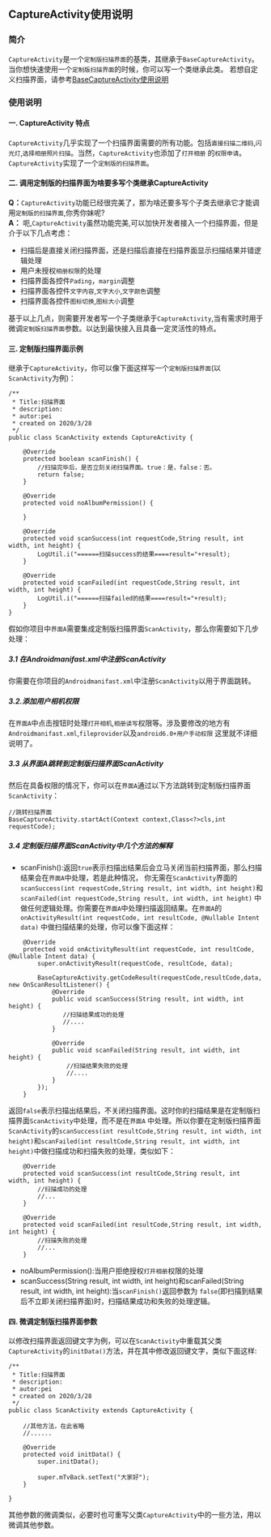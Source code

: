 ## CaptureActivity使用说明

### 简介
`CaptureActivity`是一个`定制版扫描界面`的基类，其继承于`BaseCaptureActivity`。当你想快速使用一个`定制版扫描界面`的时候，你可以写一个类继承此类。  若想自定义扫描界面，请参考[BaseCaptureActivity使用说明](https://github.com/ShaoqiangPei/ScanPro/blob/master/read/BaseCaptureActivity%E4%BD%BF%E7%94%A8%E8%AF%B4%E6%98%8E.md)

### 使用说明
#### 一. CaptureActivity 特点
`CaptureActivity`几乎实现了一个扫描界面需要的所有功能。包括`直接扫描二维码`,`闪光灯`,`选择相册照片扫描`。当然，`CaptureActivity`也添加了`打开相册`
的`权限申请`。`CaptureActivity`实现了一个`定制版的扫描界面`。
#### 二. 调用定制版的扫描界面为啥要多写个类继承CaptureActivity
**Q：**`CaptureActivity`功能已经很完美了，那为啥还要多写个子类去继承它才能调用`定制版的扫描界面`,你秀你妹呢?  
**A：** 呃,`CaptureActivity`虽然功能完美,可以加快开发者接入一个扫描界面，但是介于以下几点考虑：
- 扫描后是直接关闭扫描界面，还是扫描后直接在扫描界面显示扫描结果并错逻辑处理
- 用户未授权`相册权限`的处理
- 扫描界面各控件`Pading`，`margin`调整
- 扫描界面各控件`文字内容`,`文字大小`,`文字颜色`调整
- 扫描界面各控件`图标切换`,`图标大小`调整  

基于以上几点，则需要开发者写一个子类继承于`CaptureActivity`,当有需求时用于微调`定制版扫描界面`参数。以达到最快接入且具备一定灵活性的特点。
#### 三. 定制版扫描界面示例
继承于`CaptureActivity`，你可以像下面这样写一个`定制版扫描界面`(以`ScanActivity`为例)：
```
/**
 * Title:扫描界面
 * description:
 * autor:pei
 * created on 2020/3/28
 */
public class ScanActivity extends CaptureActivity {

    @Override
    protected boolean scanFinish() {
        //扫描完毕后，是否立刻关闭扫描界面。true：是，false：否。
        return false;
    }

    @Override
    protected void noAlbumPermission() {

    }

    @Override
    protected void scanSuccess(int requestCode,String result, int width, int height) {
        LogUtil.i("======扫描success的结果====result="+result);
    }

    @Override
    protected void scanFailed(int requestCode,String result, int width, int height) {
        LogUtil.i("======扫描failed的结果====result="+result);
    }
}
```
假如你项目中`界面A`需要集成定制版扫描界面`ScanActivity`，那么你需要如下几步处理：
##### 3.1 在Androidmanifast.xml中注册ScanActivity
你需要在你项目的`Androidmanifast.xml`中注册`ScanActivity`以用于界面跳转。
##### 3.2.添加用户相机权限
在`界面A`中点击按钮时处理`打开相机`,`相册读写`权限等。涉及要修改的地方有`Androidmanifast.xml`,`fileprovider`以及`android6.0+用户手动权限`
这里就不详细说明了。 
##### 3.3 从界面A跳转到定制版扫描界面ScanActivity
然后在具备权限的情况下，你可以在`界面A`通过以下方法跳转到定制版扫描界面`ScanActivity`：
```
//跳转扫描界面
BaseCaptureActivity.startAct(Context context,Class<?>cls,int requestCode);
```
##### 3.4 定制版扫描界面ScanActivity中几个方法的解释
- scanFinish():返回`true`表示扫描出结果后会立马关闭当前扫描界面，那么扫描结果会在`界面A`中处理，若是此种情况，
你无需在`ScanActivity`界面的`scanSuccess(int requestCode,String result, int width, int height)`和`scanFailed(int requestCode,String result, int width, int height)`
中做任何逻辑处理。你需要在`界面A`中处理扫描返回结果。在`界面A`的`onActivityResult(int requestCode, int resultCode, @Nullable Intent data)`
中做扫描结果的处理，你可以像下面这样：
```
    @Override
    protected void onActivityResult(int requestCode, int resultCode, @Nullable Intent data) {
        super.onActivityResult(requestCode, resultCode, data);

        BaseCaptureActivity.getCodeResult(requestCode,resultCode,data, new OnScanResultListener() {
            @Override
            public void scanSuccess(String result, int width, int height) {
               //扫描结果成功的处理
               //.... 
            }

            @Override
            public void scanFailed(String result, int width, int height) {
                //扫描结果失败的处理
                //.... 
            }
        });
    }
```
返回`false`表示扫描出结果后，不关闭扫描界面。这时你的扫描结果是在定制版扫描界面`ScanActivity`中处理，而不是在`界面A`
中处理。所以你要在定制版扫描界面`ScanActivity`的`scanSuccess(int resultCode,String result, int width, int height)`和`scanFailed(int resultCode,String result, int width, int height)`中做扫描成功和扫描失败的处理，类似如下：
```
    @Override
    protected void scanSuccess(int resultCode,String result, int width, int height) {
        //扫描成功的处理
        //...
    }

    @Override
    protected void scanFailed(int resultCode,String result, int width, int height) {
        //扫描失败的处理
        //...
    }
```
- noAlbumPermission():当用户拒绝授权`打开相册`权限的处理
- scanSuccess(String result, int width, int height)和scanFailed(String result, int width, int height):当`scanFinish()`返回参数为
`false`(即扫描到结果后不立即关闭扫描界面)时，扫描结果成功和失败的处理逻辑。
#### 四. 微调定制版扫描界面参数
以修改扫描界面返回键文字为例，可以在`ScanActivity`中重载其父类`CaptureActivity`的`initData()`方法，并在其中修改返回键文字，类似下面这样:
```
/**
 * Title:扫描界面
 * description:
 * autor:pei
 * created on 2020/3/28
 */
public class ScanActivity extends CaptureActivity {
    
    //其他方法，在此省略
    //......
    
    @Override
    protected void initData() {
        super.initData();

        super.mTvBack.setText("大家好");
    }

}
```
其他参数的微调类似，必要时也可重写父类`CaptureActivity`中的一些方法，用以微调其他参数。
